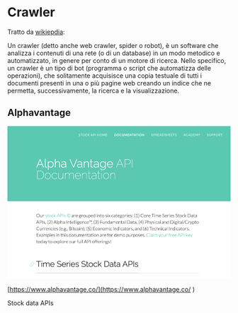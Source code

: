 # Crawler
Tratto da [wikiepdia](https://it.wikipedia.org/wiki/Crawler):

Un crawler (detto anche web crawler, spider o robot), è un software che analizza i contenuti di una rete (o di un database) in un modo metodico e automatizzato, in genere per conto di un motore di ricerca. Nello specifico, un crawler è un tipo di bot (programma o script che automatizza delle operazioni), che solitamente acquisisce una copia testuale di tutti i documenti presenti in una o più pagine web creando un indice che ne permetta, successivamente, la ricerca e la visualizzazione.

## Alphavantage
![](images/crawler01-alpha-vantage.png)   

[https://www.alphavantage.co/](https://www.alphavantage.co/ )

Stock data APIs

